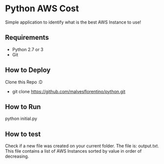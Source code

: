 # Python AWS Cost

Simple application to identify what is the best AWS Instance to use! 

## Requirements

- Python 2.7 or 3
- Git


## How to Deploy

Clone this Repo :D

- git clone https://github.com/malvesflorentino/python.git

## How to Run 

python initial.py

## How to test

Check if a new file was created on your current folder. The file is: output.txt. This file contains a list of AWS Instances sorted by value in order of decreasing.
